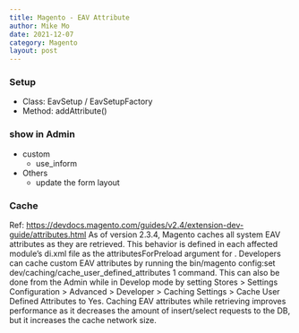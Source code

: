 ```yaml
---
title: Magento - EAV Attribute
author: Mike Mo
date: 2021-12-07
category: Magento
layout: post
---
```


### Setup 
- Class: EavSetup / EavSetupFactory
- Method: addAttribute()

### show in Admin
- custom
  - use_inform
- Others
  - update the form layout

### Cache
Ref: https://devdocs.magento.com/guides/v2.4/extension-dev-guide/attributes.html
As of version 2.3.4, Magento caches all system EAV attributes as they are retrieved. This behavior is defined in each affected module’s di.xml file as the attributesForPreload argument for <type name="Magento\Eav\Model\Config">. Developers can cache custom EAV attributes by running the bin/magento config:set dev/caching/cache_user_defined_attributes 1 command. This can also be done from the Admin while in Develop mode by setting Stores > Settings Configuration > Advanced > Developer > Caching Settings > Cache User Defined Attributes to Yes. Caching EAV attributes while retrieving improves performance as it decreases the amount of insert/select requests to the DB, but it increases the cache network size.
